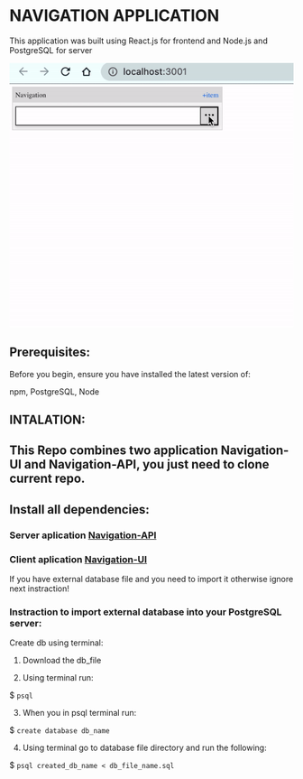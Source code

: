 # NAVIGATION APPLICATION

This application was built using React.js for frontend and Node.js and PostgreSQL for server

![](https://github.com/Gulnoz/Gif-repo/blob/main/ezgif.com-gif-maker.gif)



## Prerequisites:

Before you begin, ensure you have installed the latest version of:

npm, PostgreSQL, Node

## INTALATION:

## This Repo combines two application Navigation-UI and Navigation-API, you just need to clone current repo.

## Install all dependencies:

### Server aplication [Navigation-API](https://github.com/Gulnoz/navigation-api/tree/master/navigation-api)

### Client aplication [Navigation-UI](https://github.com/Gulnoz/navigation-api/tree/master/navigation-client)


If you have external database file and you need to import it otherwise ignore next instraction!

### Instraction to import external database into your PostgreSQL server:

Create db using terminal:

1) Download the db_file

2) Using terminal run:

$ `psql`

3) When you in psql terminal run:

$ `create database db_name`

4) Using terminal go to database file directory and run the following:

$ `psql created_db_name < db_file_name.sql`
